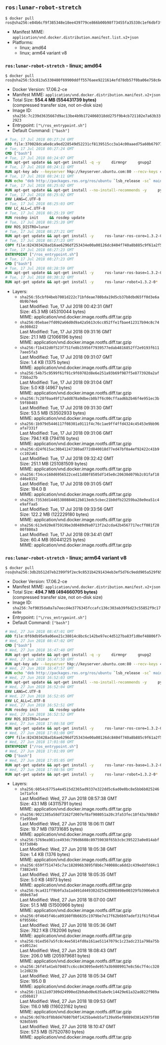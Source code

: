 ## `ros:lunar-robot-stretch`

```console
$ docker pull ros@sha256:e84b6cf9f385348e18ee439779ce866b00b98f73455fa35330c1ef6dbf3ff3f9
```

-	Manifest MIME: `application/vnd.docker.distribution.manifest.list.v2+json`
-	Platforms:
	-	linux; amd64
	-	linux; arm64 variant v8

### `ros:lunar-robot-stretch` - linux; amd64

```console
$ docker pull ros@sha256:53c813a5330480f69900ddff5576aee9221614efd78db57f0ba06e758c6ee46f
```

-	Docker Version: 17.06.2-ce
-	Manifest MIME: `application/vnd.docker.distribution.manifest.v2+json`
-	Total Size: **554.4 MB (554431739 bytes)**  
	(compressed transfer size, not on-disk size)
-	Image ID: `sha256:7c239d3635667d9ac13be4b9b1724060318dd275f9b4cb721102e7a63b332923`
-	Entrypoint: `["\/ros_entrypoint.sh"]`
-	Default Command: `["bash"]`

```dockerfile
# Tue, 17 Jul 2018 00:27:24 GMT
ADD file:370028dca6e8ca9ed228549d52231cf8139515cc3a14c00aaed75a60b679775f in / 
# Tue, 17 Jul 2018 00:27:24 GMT
CMD ["bash"]
# Tue, 17 Jul 2018 08:24:07 GMT
RUN apt-get update && apt-get install -q -y     dirmngr     gnupg2     lsb-release     && rm -rf /var/lib/apt/lists/*
# Tue, 17 Jul 2018 08:24:11 GMT
RUN apt-key adv --keyserver hkp://keyserver.ubuntu.com:80 --recv-keys 421C365BD9FF1F717815A3895523BAEEB01FA116
# Tue, 17 Jul 2018 08:24:11 GMT
RUN echo "deb http://packages.ros.org/ros/ubuntu `lsb_release -sc` main" > /etc/apt/sources.list.d/ros-latest.list
# Tue, 17 Jul 2018 08:25:02 GMT
RUN apt-get update && apt-get install --no-install-recommends -y     python-rosdep     python-rosinstall     python-vcstools     && rm -rf /var/lib/apt/lists/*
# Tue, 17 Jul 2018 08:25:02 GMT
ENV LANG=C.UTF-8
# Tue, 17 Jul 2018 08:25:03 GMT
ENV LC_ALL=C.UTF-8
# Tue, 17 Jul 2018 08:25:19 GMT
RUN rosdep init     && rosdep update
# Tue, 17 Jul 2018 08:25:20 GMT
ENV ROS_DISTRO=lunar
# Tue, 17 Jul 2018 08:27:21 GMT
RUN apt-get update && apt-get install -y     ros-lunar-ros-core=1.3.2-0*     && rm -rf /var/lib/apt/lists/*
# Tue, 17 Jul 2018 08:27:23 GMT
COPY file:824303428ad16ae6296df253434e00a00126dc8404f740a8b885c9f61a2f5fcb in / 
# Tue, 17 Jul 2018 08:27:23 GMT
ENTRYPOINT ["/ros_entrypoint.sh"]
# Tue, 17 Jul 2018 08:27:23 GMT
CMD ["bash"]
# Tue, 17 Jul 2018 08:28:59 GMT
RUN apt-get update && apt-get install -y     ros-lunar-ros-base=1.3.2-0*     && rm -rf /var/lib/apt/lists/*
# Tue, 17 Jul 2018 08:30:32 GMT
RUN apt-get update && apt-get install -y     ros-lunar-robot=1.3.2-0*     && rm -rf /var/lib/apt/lists/*
```

-	Layers:
	-	`sha256:55cbf04beb7001d222c71bfdeae780bda19d5cb37b8dbd65ff0d3e6a0b9b74e6`  
		Last Modified: Tue, 17 Jul 2018 00:42:31 GMT  
		Size: 45.3 MB (45310044 bytes)  
		MIME: application/vnd.docker.image.rootfs.diff.tar.gzip
	-	`sha256:05ebae7fd092a66d0d9a42a5613c6cc852ffe1fbae412317b94c8c74de308d22`  
		Last Modified: Tue, 17 Jul 2018 09:31:16 GMT  
		Size: 21.1 MB (21066196 bytes)  
		MIME: application/vnd.docker.image.rootfs.diff.tar.gzip
	-	`sha256:f1b432d0f523f751fe8b15956f7939577edab4816852ff2e9193f6117aee5fa3`  
		Last Modified: Tue, 17 Jul 2018 09:31:07 GMT  
		Size: 1.4 KB (1375 bytes)  
		MIME: application/vnd.docker.image.rootfs.diff.tar.gzip
	-	`sha256:54b75c9599f61f91c9f69702d8e6e251a93b69f987f5e8773920a2af73bba27b`  
		Last Modified: Tue, 17 Jul 2018 09:31:04 GMT  
		Size: 5.0 KB (4967 bytes)  
		MIME: application/vnd.docker.image.rootfs.diff.tar.gzip
	-	`sha256:7c28f0aa49f17add878a9dbecb0b7f6c00cffaad6b2b46f4e951ec3b59f80403`  
		Last Modified: Tue, 17 Jul 2018 09:31:30 GMT  
		Size: 53.5 MB (53502933 bytes)  
		MIME: application/vnd.docker.image.rootfs.diff.tar.gzip
	-	`sha256:1b979d5446117f08301a9111f4c76c1ae9ff4ffd4324c45453e9bb96afa7331f`  
		Last Modified: Tue, 17 Jul 2018 09:31:06 GMT  
		Size: 794.1 KB (794116 bytes)  
		MIME: application/vnd.docker.image.rootfs.diff.tar.gzip
	-	`sha256:d24f615ac30b41247380ad772d840018d77ed47bf0a4ef92422c41b9cc102a61`  
		Last Modified: Tue, 17 Jul 2018 09:32:42 GMT  
		Size: 251.1 MB (251081509 bytes)  
		MIME: application/vnd.docker.image.rootfs.diff.tar.gzip
	-	`sha256:f34ce160d6956522ced11d80f8505df145e0c20630d079b2c01faf18d46e8152`  
		Last Modified: Tue, 17 Jul 2018 09:31:05 GMT  
		Size: 194.0 B  
		MIME: application/vnd.docker.image.rootfs.diff.tar.gzip
	-	`sha256:7353dd14465380884612b813edc5cbec21b0dfb23259ba28e0ea51c4e9affaa5`  
		Last Modified: Tue, 17 Jul 2018 09:33:56 GMT  
		Size: 122.2 MB (122229180 bytes)  
		MIME: application/vnd.docker.image.rootfs.diff.tar.gzip
	-	`sha256:613e920e875919be3d0489d9a0713f2a2cda42b4567717ecff081f2800f800a3`  
		Last Modified: Tue, 17 Jul 2018 09:34:41 GMT  
		Size: 60.4 MB (60441225 bytes)  
		MIME: application/vnd.docker.image.rootfs.diff.tar.gzip

### `ros:lunar-robot-stretch` - linux; arm64 variant v8

```console
$ docker pull ros@sha256:3db2b512d7eb2399f9f2ec9c8531b4291434eb3ef5d76c9edd905a529f65d782
```

-	Docker Version: 17.06.2-ce
-	Manifest MIME: `application/vnd.docker.distribution.manifest.v2+json`
-	Total Size: **494.7 MB (494660705 bytes)**  
	(compressed transfer size, not on-disk size)
-	Image ID: `sha256:7ef9035da0a7a7eecd4e3776345fccafc136c303ab39f6d23c55852f9c174e9e`
-	Entrypoint: `["\/ros_entrypoint.sh"]`
-	Default Command: `["bash"]`

```dockerfile
# Wed, 27 Jun 2018 08:47:01 GMT
ADD file:0f69db95e9a06ee21c38014c8bc6c142be97ec4d5127ba83f1d0ef48806f7415 in / 
# Wed, 27 Jun 2018 08:47:02 GMT
CMD ["bash"]
# Wed, 27 Jun 2018 16:47:40 GMT
RUN apt-get update && apt-get install -q -y     dirmngr     gnupg2     lsb-release     && rm -rf /var/lib/apt/lists/*
# Wed, 27 Jun 2018 16:47:50 GMT
RUN apt-key adv --keyserver hkp://keyserver.ubuntu.com:80 --recv-keys 421C365BD9FF1F717815A3895523BAEEB01FA116
# Wed, 27 Jun 2018 16:47:57 GMT
RUN echo "deb http://packages.ros.org/ros/ubuntu `lsb_release -sc` main" > /etc/apt/sources.list.d/ros-latest.list
# Wed, 27 Jun 2018 16:52:03 GMT
RUN apt-get update && apt-get install --no-install-recommends -y     python-rosdep     python-rosinstall     python-vcstools     && rm -rf /var/lib/apt/lists/*
# Wed, 27 Jun 2018 16:52:04 GMT
ENV LANG=C.UTF-8
# Wed, 27 Jun 2018 16:52:05 GMT
ENV LC_ALL=C.UTF-8
# Wed, 27 Jun 2018 16:52:51 GMT
RUN rosdep init     && rosdep update
# Wed, 27 Jun 2018 16:52:52 GMT
ENV ROS_DISTRO=lunar
# Wed, 27 Jun 2018 17:00:58 GMT
RUN apt-get update && apt-get install -y     ros-lunar-ros-core=1.3.2-0*     && rm -rf /var/lib/apt/lists/*
# Wed, 27 Jun 2018 17:01:08 GMT
COPY file:824303428ad16ae6296df253434e00a00126dc8404f740a8b885c9f61a2f5fcb in / 
# Wed, 27 Jun 2018 17:01:08 GMT
ENTRYPOINT ["/ros_entrypoint.sh"]
# Wed, 27 Jun 2018 17:01:09 GMT
CMD ["bash"]
# Wed, 27 Jun 2018 17:05:05 GMT
RUN apt-get update && apt-get install -y     ros-lunar-ros-base=1.3.2-0*     && rm -rf /var/lib/apt/lists/*
# Wed, 27 Jun 2018 17:08:56 GMT
RUN apt-get update && apt-get install -y     ros-lunar-robot=1.3.2-0*     && rm -rf /var/lib/apt/lists/*
```

-	Layers:
	-	`sha256:6054c6775a4e4515d2365ad9337e322dd5c6ad0e0bc8e5bb6b0252461e71afc4`  
		Last Modified: Wed, 27 Jun 2018 08:57:38 GMT  
		Size: 43.1 MB (43115791 bytes)  
		MIME: application/vnd.docker.image.rootfs.diff.tar.gzip
	-	`sha256:9021385a58df3162f2007ef8af908051a20c3fa53fec10f43a788db7f1e95be0`  
		Last Modified: Wed, 27 Jun 2018 18:06:11 GMT  
		Size: 19.7 MB (19731685 bytes)  
		MIME: application/vnd.docker.image.rootfs.diff.tar.gzip
	-	`sha256:5769ea981ce493dc799d6608c89759038f65b3cbc395223a0e014abf93f3d04b`  
		Last Modified: Wed, 27 Jun 2018 18:05:38 GMT  
		Size: 1.4 KB (1376 bytes)  
		MIME: application/vnd.docker.image.rootfs.diff.tar.gzip
	-	`sha256:659f7514745c7ac182096b3895f8b6c740088ca6dd2c439eddfdd4c1f3882e93`  
		Last Modified: Wed, 27 Jun 2018 18:05:35 GMT  
		Size: 5.0 KB (4973 bytes)  
		MIME: application/vnd.docker.image.rootfs.diff.tar.gzip
	-	`sha256:9ca431ff9b9fa3a1ad491d449302d25428908498e00329fb3906e0c8d60e67ad`  
		Last Modified: Wed, 27 Jun 2018 18:07:00 GMT  
		Size: 51.5 MB (51500966 bytes)  
		MIME: application/vnd.docker.image.rootfs.diff.tar.gzip
	-	`sha256:0f4645f46ca09160f0b6635c1979be7e17f62b6b97adef31f61f45a46f95566c`  
		Last Modified: Wed, 27 Jun 2018 18:05:36 GMT  
		Size: 782.1 KB (782096 bytes)  
		MIME: application/vnd.docker.image.rootfs.diff.tar.gzip
	-	`sha256:91ed567a5fc8c4ee5814fd0a161ae51147079c1c23adc231a798a75be1d012ac`  
		Last Modified: Wed, 27 Jun 2018 18:08:43 GMT  
		Size: 206.0 MB (205979681 bytes)  
		MIME: application/vnd.docker.image.rootfs.diff.tar.gzip
	-	`sha256:26f4fa41eb70487cc6cc843095ede957a3b9809917e8c56c7f4cc3201c2d823b`  
		Last Modified: Wed, 27 Jun 2018 18:05:34 GMT  
		Size: 195.0 B  
		MIME: application/vnd.docker.image.rootfs.diff.tar.gzip
	-	`sha256:11612a97309d24990ed2b9abd0e635abe9c14429e61a32ad822f989acd50b817`  
		Last Modified: Wed, 27 Jun 2018 18:09:53 GMT  
		Size: 116.0 MB (116023162 bytes)  
		MIME: application/vnd.docker.image.rootfs.diff.tar.gzip
	-	`sha256:0d78c8f8b8d476807b0f1425ba4eb5af139a95ef0889d38142975f80928d5b95`  
		Last Modified: Wed, 27 Jun 2018 18:10:47 GMT  
		Size: 57.5 MB (57520780 bytes)  
		MIME: application/vnd.docker.image.rootfs.diff.tar.gzip
